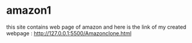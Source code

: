 # amazon1
this site contains web page of amazon and here is the link of my created webpage : http://127.0.0.1:5500/Amazonclone.html 
